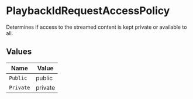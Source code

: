 # PlaybackIdRequestAccessPolicy

Determines if access to the streamed content is kept private or available to all.


## Values

| Name      | Value     |
| --------- | --------- |
| `Public`  | public    |
| `Private` | private   |